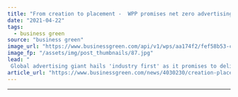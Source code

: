 ```yaml
---
title: "From creation to placement -  WPP promises net zero advertising value chain"
date: "2021-04-22"
tags: 
  - business green
source: "business green"
image_url: "https://www.businessgreen.com/api/v1/wps/aa174f2/fef58b53-c302-4c9a-b455-93f30b35437d/3/wpp-brand-logo-2020-3-185x114.jpg"
image_fp: "/assets/img/post_thumbnails/87.jpg"
lead: "
 Global advertising giant hails 'industry first' as it promises to deliver net zero emissions for its full value chain, including ad placements ..."
article_url: "https://www.businessgreen.com/news/4030230/creation-placement-wpp-promises-net-zero-advertising-value-chain"
---
```


---
